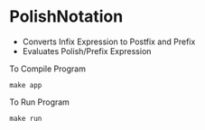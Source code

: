 <h1>PolishNotation</h1> 

  <ul>
   <li>Converts Infix Expression to Postfix and Prefix</li>
   <li>Evaluates Polish/Prefix Expression</li>
  </ul>

  <p>To Compile Program</p>
  <code>make app </code>

  <p>To Run Program</p>
  <code>make run</code>

